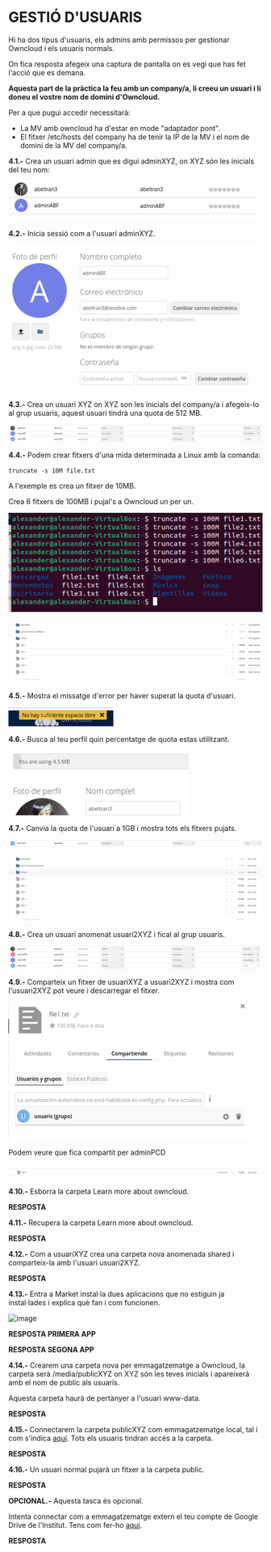 # GESTIÓ D'USUARIS

Hi ha dos tipus d'usuaris, els admins amb permissos per gestionar Owncloud i els usuaris normals.

On fica resposta afegeix una captura de pantalla on es vegi que has fet l'acció que es demana.

**Aquesta part de la pràctica la feu amb un company/a, li creeu un usuari i li doneu el vostre nom de domini d'Owncloud.**

Per a que pugui accedir necessitarà:

- La MV amb owncloud ha d'estar en mode "adaptador pont".
- El fitxer /etc/hosts del company ha de tenir la IP de la MV i el nom de domini de la MV del company/a.


**4.1.-** Crea un usuari admin que es digui adminXYZ, on XYZ són les inicials del teu nom:

![](crearU.png)

**4.2.-** Inicia sessió com a l'usuari adminXYZ.

![](InSe.png)

**4.3.-** Crea un usuari XYZ on XYZ son les inicials del company/a i afegeix-lo al grup usuaris, aquest usuari tindrà una quota de 512 MB.

![](MB(2).png)

**4.4.-** Podem crear fitxers d'una mida determinada a Linux amb la comanda:

```
truncate -s 10M file.txt
```

A l'exemple es crea un fitxer de 10MB.

Crea 6 fitxers de 100MB i pujal's a Owncloud un per un.

![](C1.png)

![](C3.png)

**4.5.-** Mostra el missatge d'error per haver superat la quota d'usuari.

![](C2.png)

**4.6.-** Busca al teu perfil quin percentatge de quota estas utilitzant.

![](UseingMB.png)

**4.7.-** Canvia la quota de l'usuari a 1GB i mostra tots els fitxers pujats.

![](1GB.png)

![](fx6.png)

**4.8.-** Crea un usuari anomenat usuari2XYZ i fical al grup usuaris.

![](crearU2.png)

**4.9.-** Comparteix un fitxer de usuariXYZ a usuari2XYZ i mostra com l'usuari2XYZ pot veure i descarregar el fitxer.

![](Compartit.png)

Podem veure que fica compartit per adminPCD

### ![](Compartit2.png)

**4.10.-** Esborra la carpeta Learn more about owncloud.

**RESPOSTA**

**4.11.-** Recupera la carpeta Learn more about owncloud.

**RESPOSTA**

**4.12.-** Com a usuariXYZ crea una carpeta nova anomenada shared i comparteix-la amb l'usuari usuari2XYZ.

**RESPOSTA**

**4.13.-** Entra a Market instal·la dues aplicacions que no estiguin ja instal·lades i explica què fan i com funcionen.

![image](https://user-images.githubusercontent.com/110727546/196159706-705ff624-c409-4632-acb4-f43ffcc486d4.png)

**RESPOSTA PRIMERA APP**

**RESPOSTA SEGONA APP**

**4.14.-** Crearem una carpeta nova per emmagatzematge a Owncloud, la carpeta serà /media/publicXYZ on XYZ són les teves inicials i apareixerà amb el nom de public als usuaris.

Aquesta carpeta haurà de pertànyer a l'usuari www-data.

**RESPOSTA**

**4.15.-** Connectarem la carpeta publicXYZ com emmagatzematge local, tal i com s'indica [aquí](https://doc.owncloud.com/server/next/admin_manual/configuration/files/external_storage/local.html). Tots els usuaris tindran accés a la carpeta.

**RESPOSTA**

**4.16.-** Un usuari normal pujarà un fitxer a la carpeta public.

**RESPOSTA**

**OPCIONAL.-** Aquesta tasca és opcional.

Intenta connectar com a emmagatzematge extern el teu compte de Google Drive de l'Institut. Tens com fer-ho [aquí](https://doc.owncloud.com/server/next/admin_manual/configuration/files/external_storage/google.html).

**RESPOSTA**
